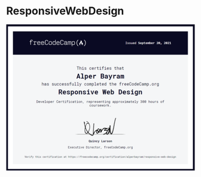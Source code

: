 # ResponsiveWebDesign
![repo image](https://github.com/alperbayram/ResponsiveWebDesign/blob/main/cer.png)
